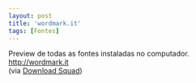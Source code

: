 ```yaml
---
layout: post
title: 'wordmark.it'
tags: [Fontes]
---
```


Preview de todas as fontes instaladas no computador.<br>
<http://wordmark.it><br>
(via [Download Squad](http://downloadsquad.switched.com/2011/01/07/wordmark-it-lets-you-clearly-preview-fonts-installed-on-your-com))
